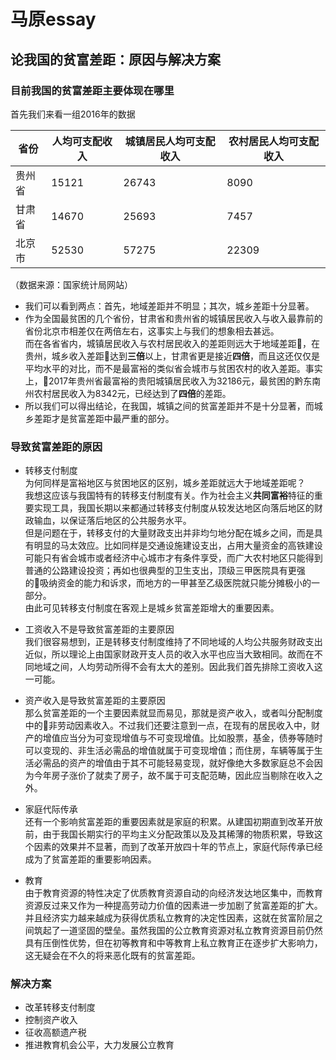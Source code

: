 # 马原essay
## 论我国的贫富差距：原因与解决方案

### 目前我国的贫富差距主要体现在哪里
 

首先我们来看一组2016年的数据

|省份|人均可支配收入|城镇居民人均可支配收入|农村居民人均可支配收入|  
|---|---|---|---|
|贵州省|15121|26743|8090|
|甘肃省|14670|25693|7457|
|北京市|52530|57275|22309|
（数据来源：国家统计局网站）  
* 我们可以看到两点：首先，地域差距并不明显；其次，城乡差距十分显著。  
* 作为全国最贫困的几个省份，甘肃省和贵州省的城镇居民收入与收入最靠前的省份北京市相差仅在两倍左右，这事实上与我们的想象相去甚远。  
而在各省省内，城镇居民收入与农村居民收入的差距则远大于地域差距，在贵州，城乡收入差距达到**三倍**以上，甘肃省更是接近**四倍**，而且这还仅仅是平均水平的对比，而不是最富裕的类似省会城市与贫困农村的收入差距。事实上，2017年贵州省最富裕的贵阳城镇居民收入为32186元，最贫困的黔东南州农村居民收入为8342元，已经达到了**四倍**的差距。  
* 所以我们可以得出结论，在我国，城镇之间的贫富差距并不是十分显著，而城乡差距才是贫富差距中最严重的部分。
### 导致贫富差距的原因
* 转移支付制度  
	为何同样是富裕地区与贫困地区的区别，城乡差距就远大于地域差距呢？  
	我想这应该与我国特有的转移支付制度有关。作为社会主义**共同富裕**特征的重要实现工具，我国长期以来都通过转移支付制度从较发达地区向落后地区的财政输血，以保证落后地区的公共服务水平。  
	但是问题在于，转移支付的大量财政支出并非均匀地分配在城乡之间，而是具有明显的马太效应。比如同样是交通设施建设支出，占用大量资金的高铁建设可能只有省会城市或者经济中心城市才有条件享受，而广大农村地区只能得到普通的公路建设投资；再如也很典型的卫生支出，顶级三甲医院具有更强的吸纳资金的能力和诉求，而地方的一甲甚至乙级医院就只能分摊极小的一部分。  
	由此可见转移支付制度在客观上是城乡贫富差距增大的重要因素。

* 工资收入不是导致贫富差距的主要原因  
	我们很容易想到，正是转移支付制度维持了不同地域的人均公共服务财政支出近似，所以理论上由国家财政开支人员的收入水平也应当大致相同。故而在不同地域之间，人均劳动所得不会有太大的差别。因此我们首先排除工资收入这一可能。
* 资产收入是导致贫富差距的主要原因  
	那么贫富差距的一个主要因素就显而易见，那就是资产收入，或者叫分配制度中的非劳动因素收入。不过我们还要注意到一点，在现有的居民收入中，财产的增值应当分为可变现增值与不可变现增值。比如股票，基金，债券等随时可以变现的、非生活必需品的增值就属于可变现增值；而住房，车辆等属于生活必需品的资产的增值由于其不可能轻易变现，就好像绝大多数家庭总不会因为今年房子涨价了就卖了房子，故不属于可支配范畴，因此应当剔除在收入之外。
* 家庭代际传承  
	还有一个影响贫富差距的重要因素就是家庭的积累。从建国初期直到改革开放前，由于我国长期实行的平均主义分配政策以及及其稀薄的物质积累，导致这个因素的效果并不显著，而到了改革开放四十年的节点上，家庭代际传承已经成为了贫富差距的重要影响因素。  

* 教育  
	由于教育资源的特性决定了优质教育资源自动的向经济发达地区集中，而教育资源反过来又作为一种提高劳动力价值的因素进一步加剧了贫富差距的扩大。  
	并且经济实力越来越成为获得优质私立教育的决定性因素，这就在贫富阶层之间筑起了一道坚固的壁垒。虽然我国的公立教育资源对私立教育资源目前仍然具有压倒性优势，但在初等教育和中等教育上私立教育正在逐步扩大影响力，这无疑会在不久的将来恶化既有的贫富差距。    
### 解决方案
* 改革转移支付制度
* 控制资产收入
* 征收高额遗产税
* 推进教育机会公平，大力发展公立教育
